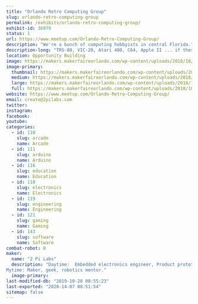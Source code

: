```yaml
---
title: "Orlando Retro Computing Group"
slug: orlando-retro-computing-group
permalink: /exhibits/orlando-retro-computing-group/
exhibit-id: 36979
status: 1
url: https://www.meetup.com/Orlando-Retro-Computing-Group/
description: "We're a bunch of computing hobbyists in central Florida."
description-long: "TRS-80, VIC-20, Atari 400, C64, Apple II ... if these terms mean anything to you, then you need to join us.  We're just a bunch of hobbyists gathering at MakerFX Makerspace in Orlando, FL to discuss, work on, and reminisce about the early days of 8-bit home computing."
location: Opportunity Building
image: https://makers.makerfaireorlando.com/wp-content/uploads/2018/10/TRS-80-pic-02.jpg
image-primary:
  thumbnail: https://makers.makerfaireorlando.com/wp-content/uploads/2018/10/TRS-80-pic-02-150x150.jpg
  medium: https://makers.makerfaireorlando.com/wp-content/uploads/2018/10/TRS-80-pic-02-300x224.jpg
  large: https://makers.makerfaireorlando.com/wp-content/uploads/2018/10/TRS-80-pic-02.jpg
  full: https://makers.makerfaireorlando.com/wp-content/uploads/2018/10/TRS-80-pic-02.jpg
website: https://www.meetup.com/Orlando-Retro-Computing-Group/
email: create@2pilabs.com
twitter: 
instagram: 
facebook: 
youtube: 
categories:
  - id: 110
    slug: arcade
    name: Arcade
  - id: 111
    slug: arduino
    name: Arduino
  - id: 116
    slug: education
    name: Education
  - id: 118
    slug: electronics
    name: Electronics
  - id: 119
    slug: engineering
    name: Engineering
  - id: 121
    slug: gaming
    name: Gaming
  - id: 143
    slug: software
    name: Software
combat-robot: 0
maker:
  name: "2 Pi Labs"
  description: "Daytime:  Embedded electronics engineer, Product prototyper.
Mytime: Maker, geek, robotics mentor."
  image-primary: 
last-modified-db: "2019-10-28 08:55:23"
last-exported: "2020-14-07 08:51:54"
sitemap: false
---
```

